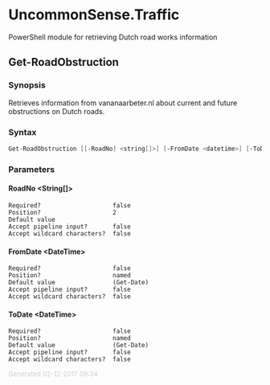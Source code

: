 # UncommonSense.Traffic

PowerShell module for retrieving Dutch road works information

<a name="Get-RoadObstruction"></a>
## Get-RoadObstruction
### Synopsis
Retrieves information from vananaarbeter.nl about current and future obstructions on Dutch roads.
### Syntax
```powershell
Get-RoadObstruction [[-RoadNo] <string[]>] [-FromDate <datetime>] [-ToDate <datetime>] [<CommonParameters>]
```
### Parameters
#### RoadNo &lt;String[]&gt;
    
    Required?                    false
    Position?                    2
    Default value                
    Accept pipeline input?       false
    Accept wildcard characters?  false
#### FromDate &lt;DateTime&gt;
    
    Required?                    false
    Position?                    named
    Default value                (Get-Date)
    Accept pipeline input?       false
    Accept wildcard characters?  false
#### ToDate &lt;DateTime&gt;
    
    Required?                    false
    Position?                    named
    Default value                (Get-Date)
    Accept pipeline input?       false
    Accept wildcard characters?  false
<div style='font-size:small; color: #ccc'>Generated 02-12-2017 09:34</div>

